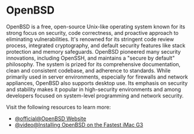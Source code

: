 # OpenBSD

OpenBSD is a free, open-source Unix-like operating system known for its strong focus on security, code correctness, and proactive approach to eliminating vulnerabilities. It's renowned for its stringent code review process, integrated cryptography, and default security features like stack protection and memory safeguards. OpenBSD pioneered many security innovations, including OpenSSH, and maintains a "secure by default" philosophy. The system is prized for its comprehensive documentation, clean and consistent codebase, and adherence to standards. While primarily used in server environments, especially for firewalls and network appliances, OpenBSD also supports desktop use. Its emphasis on security and stability makes it popular in high-security environments and among developers focused on system-level programming and network security.

Visit the following resources to learn more:

- [@official@OpenBSD Website](https://www.openbsd.org/)
- [@video@Installing OpenBSD on the Fastest iMac G3](https://www.youtube.com/watch?v=-7gSMEsF3Q0)
